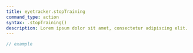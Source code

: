 ```yaml
---
title: eyetracker.stopTraining
command_type: action
syntax: .stopTraining()
description: Lorem ipsum dolor sit amet, consectetur adipiscing elit.
---
```


```javascript
// example
```